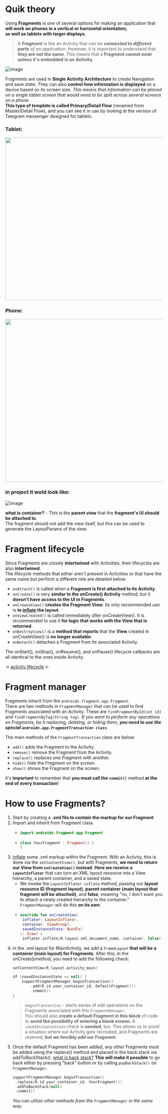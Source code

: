 # Quik theory
Using **Fragments** is one of several options for making an application that **will work on phones in a vertical or horizontal orientation,  
as well as tablets with larger displays**.

> A **Fragment** is like an Activity that _can be **connected to different parts** of an application_.
However, it is important to understand that **they are not the same**. This means that a **Fragment cannot exist unless it's embedded in an Activity**.

![image](https://user-images.githubusercontent.com/63263301/202905098-978e397d-2381-4050-9f59-9c049ca243f4.png)


Fragments are used in **Single Activity Architecture** to create Navigation and save state. 
They can also **control how information is displayed** on a device based on its screen size. _This means that information can be placed on a single tablet screen that would need to be split across several screens on a phone_.  
**This type of template is called Primary/Detail Flow** (renamed from Master/Detail Flow), and you can see it in use by looking at the version of Telegram messenger designed for tablets.

### Tablet:   
<div style= "text-align: left;"><img src="https://user-images.githubusercontent.com/63263301/202905488-14173b95-98a5-4b8c-91c2-b117da2f81ab.png" width="620" height="520"/></div>  

### Phone: 
<div style= "text-align: left;"><img src="https://user-images.githubusercontent.com/63263301/202905585-b7c45793-c114-4707-95ed-5a8f48a8e07a.png" width="620" height="520"/></div>

### in project it wold look like:  
![image](https://user-images.githubusercontent.com/63263301/202905882-d025aaf3-e6d4-4e87-9eb1-64abb631a6cc.png)


**what is container?** - This is the **parent view** that the **fragment's UI should be attached to**.  
The fragment should not add the view itself, but this can be used to generate the LayoutParams of the view.



# Fragment lifecycle

Since Fragments are closely **intertwined** with Activities, their lifecycles are also **intertwined**.  
The lifecycle methods that either aren't present in Activities or that have the same name but perform a different role are detailed below:

- `onAttach()` is called when a **Fragment is first attached to its Activity**.
- `onCreate()` is very **similar to the onCreate() Activity** method, but it **doesn't have access to the UI in Fragments**.
- `onCreateView()` **creates the Fragment View**. Its only recommended use is **to [inflate](https://github.com/KidPudel/android-starter-kit/blob/main/Android/inflate.md) the layout**.
- `onViewCreated()` is called immediately after onCreateView(). It is recommended to use it **for logic that works with the View that is returned**.
- `onDestroyView()` is a **method that reports** that the **View** created in onCreateView() is **no longer available**.
- `onDetach()` detaches a Fragment from its associated Activity.

The onStart(), onStop(), onResume(), and onPause() lifecycle callbacks are all identical to the ones inside Activity.

-> [activity lifecycle](https://github.com/KidPudel/android-starter-kit/blob/main/Android/activity.md) <-

# Fragment manager
Fragments inherit from the `androidx.fragment.app.Fragment`.  
There are two methods in `FragmentManager` that can be used to find Fragments associated with an Activity.
These are `findFragmentById(int id)` and `findFragmentByTag(String tag)`.
_If you want to perform any operations on Fragments, be it replacing, deleting, or hiding them, **you need to use the special `androidx.app.FragmentTransaction class`**._

The main methods of the `FragmentTransaction` class are below:
- `add()` adds the Fragment to the Activity.
- `remove()` remove the Fragment from the Activity.
- `replace()` replaces one Fragment with another.
- `hide()` hide the Fragment on the screen.
- `show()` shows the Fragment on the screen.

it's **important** to remember that **you must call the `commit()`** method **at the end of every transaction**!

# How to use Fragments?

1. Start by creating a **.xml file to _contain_ the markup for our Fragment**
2. Import and inherit from Fragment class
   - ```kotlin 
     import androidx.fragment.app.Fragment
     ```
   - ```kotlin 
     class YourFragment : Fragment() {
     }
     ```
3. [inflate](https://github.com/KidPudel/android-starter-kit/blob/main/Android/inflate.md) some .xml markup within the Fragment.
 With an Activity, this is done via the `setContentView()`, but with Fragments, **we need to return our View from `onCreateView()` instead**.
 **Here we receive a `LayoutInflater`** that can turn an XML layout resource into a View hierarchy, a parent container, and a saved state.
   - We invoke the `LayoutInflater.inflate` method, passing our **layout resource ID (fragment layout)**, **parent container (main layout that fragment will be attached)**, and **false**, meaning "no, I don't want you to attach a newly created hierarchy to the container." `FragmentManager` will do this **on its own**.
   - ```kotlin
     override fun onCreateView(
      inflater: LayoutInflater,
      container: ViewGroup?,
      savedInstanceState: Bundle?
     ): View? =
      inflater.inflate(R.layout.xml_document_name, container, false)
      ```
4. in the .xml layout for MainActivity, we add a `FrameLayout` **that will be a container (main layout) for Fragments**. After this, in the onCreate()method, you need to add the following check:
   ```kotlin
   setContentView(R.layout.activity_main)
   
   if (savedInstanceState == null) {
       supportFragmentManager.beginTransaction()
           .add(R.id.your_container_id, DefaultFragment())
           .commit()
   }
   ```
      > `beginTransaction` - starts series of edit operations on the Fragments associated with this `FragmentManager`.  
   You should also **create a default Fragment in this block** of code to **avoid the possibility of entering a blank screen**. 
   A `savedInstanceState` check is **needed**, too. This allows us to avoid a situation where our Activity gets recreated, and Fragments are restored, **but we forcibly add our Fragment.**
5. Once the default Fragment has been added, any other Fragments must be added using the replace() method and placed in the back stack via addToBackStack(). [what is back stack?](https://github.com/KidPudel/android-starter-kit/blob/main/Android/task-and-back-stack.md)
   **This will make it possible** to go back either by pressing "back" button or by calling `popBackStack()` on `FragmentManager`.
   ```kotlin
   supportFragmentManager.beginTransaction()
    .replace(R.id.your_container_id, YourFragment())
    .addToBackStack(null)
    .commit()
    ```
    _You can utilize other methods from the `FragmentManager` in the same way._
